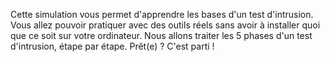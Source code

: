 Cette simulation vous permet d'apprendre les bases d'un test d'intrusion.
Vous allez pouvoir pratiquer avec des outils réels sans avoir à installer quoi que ce soit sur votre ordinateur.
Nous allons traiter les 5 phases d'un test d'intrusion, étape par étape.
Prêt(e) ? C'est parti !
